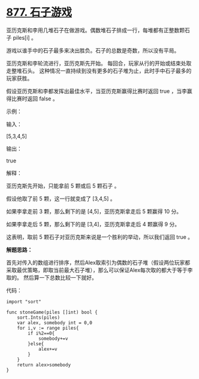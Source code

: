 # [877. 石子游戏](https://leetcode-cn.com/problems/stone-game/)

亚历克斯和李用几堆石子在做游戏。偶数堆石子排成一行，每堆都有正整数颗石子 piles[i] 。

游戏以谁手中的石子最多来决出胜负。石子的总数是奇数，所以没有平局。

亚历克斯和李轮流进行，亚历克斯先开始。 每回合，玩家从行的开始或结束处取走整堆石头。 这种情况一直持续到没有更多的石子堆为止，此时手中石子最多的玩家获胜。

假设亚历克斯和李都发挥出最佳水平，当亚历克斯赢得比赛时返回 true ，当李赢得比赛时返回 false 。

示例：

输入：

[5,3,4,5]

输出：

true

解释：

亚历克斯先开始，只能拿前 5 颗或后 5 颗石子 。

假设他取了前 5 颗，这一行就变成了 [3,4,5] 。

如果李拿走前 3 颗，那么剩下的是 [4,5]，亚历克斯拿走后 5 颗赢得 10 分。

如果李拿走后 5 颗，那么剩下的是 [3,4]，亚历克斯拿走后 4 颗赢得 9 分。

这表明，取前 5 颗石子对亚历克斯来说是一个胜利的举动，所以我们返回 true 。

**解题思路：**

首先对传入的数组进行排序，然后Alex取索引为偶数的石子堆（假设两位玩家都采取最优策略，即取当前最大石子堆），那么可以保证Alex每次取的都大于等于李取的。
然后算一下总数比较一下就好。

代码：

```
import "sort"

func stoneGame(piles []int) bool {
    sort.Ints(piles)
    var alex, somebody int = 0,0
    for i,v := range piles{
    	if i%2==0{
			somebody+=v
		}else{
			alex+=v
		}
    }
    return alex>somebody
}
```
